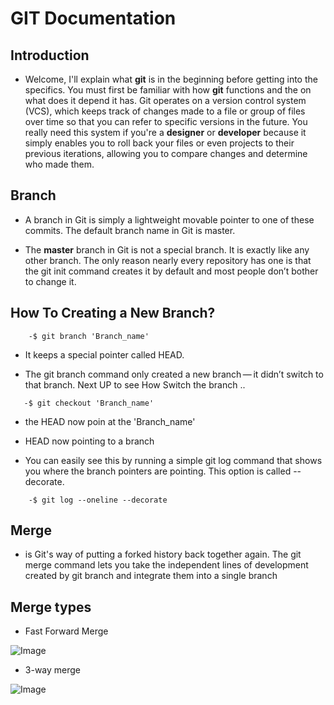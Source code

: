 # GIT Documentation


## Introduction 
*  Welcome, I'll explain what **git** is in the beginning before getting into the specifics. You must first be familiar with how **git** functions and the on what does it depend it has. Git operates on a version control system (VCS), which keeps track of changes made to a file or group of files over time so that you can refer to specific versions in the future. You really need this system if you're a **designer** or **developer** because it simply enables you to roll back your files or even projects to their previous iterations, allowing you to compare changes and determine who made them.


## Branch
* A branch in Git is simply a lightweight movable pointer to one of these commits. The default branch name in Git is master.


* The **master** branch in Git is not a special branch. It is exactly like any other branch. The only reason nearly every repository has one is that the git init command creates it by default and most people don’t bother to change it.


## How To Creating a New Branch?
```
    -$ git branch 'Branch_name'
 ``` 
    
* It keeps a special pointer called HEAD.

* The git branch command only created a new branch — it didn’t switch to that branch. Next UP to see How Switch the branch ..


```
   -$ git checkout 'Branch_name'
```


*  the HEAD now poin at the 'Branch_name'


* HEAD now pointing to a branch
* You can easily see this by running a simple git log command that shows you where the branch pointers are pointing. This option is called --decorate.

```
    -$ git log --oneline --decorate
```

## Merge
* is Git's way of putting a forked history back together again. The git merge command lets you take the independent lines of development created by git branch and integrate them into a single branch


## Merge types

* Fast Forward Merge

![Image](https://www.delftstack.com/img/Git/fastforward%20merge.jpg?ezimgfmt=rs:372x331/rscb5/ngcb5/notWebP)

* 3-way merge

![Image](https://www.w3docs.com/uploads/media/default/0001/03/e0f0e9e14db945c07e1fc0f3b2460ac19e0f738f.png)
